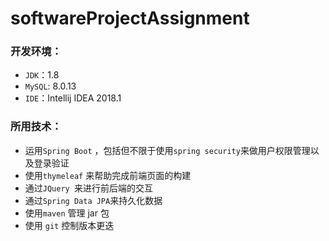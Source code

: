 # softwareProjectAssignment

### 开发环境：

* `JDK`：1.8
* `MySQL`: 8.0.13
* `IDE`：Intellij IDEA 2018.1

### 所用技术：

* 运用`Spring Boot` ，包括但不限于使用`spring security`来做用户权限管理以及登录验证
* 使用`thymeleaf` 来帮助完成前端页面的构建
* 通过`JQuery `来进行前后端的交互
* 通过`Spring Data JPA`来持久化数据
* 使用`maven` 管理 jar 包
* 使用 `git` 控制版本更迭